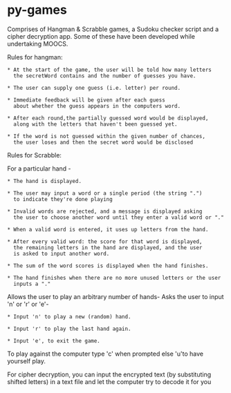 # py-games
Comprises of Hangman & Scrabble games, a Sudoku checker script and a cipher decryption app. 
Some of these have been developed while undertaking MOOCS.

Rules for hangman:

    * At the start of the game, the user will be told how many letters 
      the secretWord contains and the number of guesses you have.

    * The user can supply one guess (i.e. letter) per round.

    * Immediate feedback will be given after each guess 
      about whether the guess appears in the computers word.

    * After each round,the partially guessed word would be displayed, 
      along with the letters that haven't been guessed yet.
     
    * If the word is not guessed within the given number of chances,
      the user loses and then the secret word would be disclosed


Rules for Scrabble:

For a particular hand -

    * The hand is displayed.
    
    * The user may input a word or a single period (the string ".") 
      to indicate they're done playing
      
    * Invalid words are rejected, and a message is displayed asking
      the user to choose another word until they enter a valid word or "."
      
    * When a valid word is entered, it uses up letters from the hand.
    
    * After every valid word: the score for that word is displayed,
      the remaining letters in the hand are displayed, and the user
      is asked to input another word.
      
    * The sum of the word scores is displayed when the hand finishes.
    
    * The hand finishes when there are no more unused letters or the user
      inputs a "."
      
Allows the user to play an arbitrary number of hands-
Asks the user to input 'n' or 'r' or 'e'-

    * Input 'n' to play a new (random) hand.
    
    * Input 'r' to play the last hand again.
    
    * Input 'e', to exit the game.
      
To play against the computer type 'c' when prompted else 'u'to have yourself play.  

For cipher decryption, you can input the encrypted text (by substituting shifted letters) in a text file and let the computer try to decode it for you
